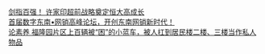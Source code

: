   
[剑指百强！ 许家印超前战略奠定恒大高成长](http://www.dianyue.me/archives/255/oyjkchim4wzb3mgi/)  
[首届数字东南•网销高峰论坛，开创东南网销新时代！](http://www.dianyue.me/archives/990/75yxrfn3y3759r7t/)  
[论素养 福隆园片区上百辆被“困”的小蓝车，被人扛到居民楼二楼、三楼当作私人物品](http://www.dianyue.me/archives/953/2ybd0dvye219i3f5/)